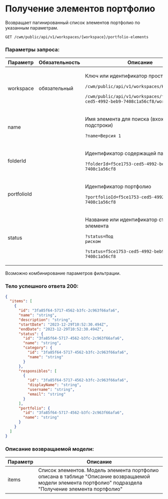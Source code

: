 # Получение элементов портфолио

Возвращает пагинированный список элементов портфолио по указанным параметрам.

`GET /cwm/public/api/v1/workspaces/{workspace}/portfolio-elements`

### Параметры запроса:

| **Параметр** | **Обязательность** | **Описание**                                                                                                                                                                                              |
| ------------ | ------------------ | --------------------------------------------------------------------------------------------------------------------------------------------------------------------------------------------------------- |
| workspace    | обязательный       | <p>Ключ или идентификатор пространства</p><p><code>/cwm/public/api/v1/workspaces/KEY/workitems</code></p><p><code>/cwm/public/api/v1/workspaces/f5ce1753-ced5-4992-beb9-7408c1a56cf8/workitems</code></p> |
| name         |                    | <p>Имя элемента для поиска (вхождение подстроки)</p><p><code>?name=Версия 1</code></p>                                                                                                                    |
| folderId     |                    | <p>Идентификатор содержащей папки</p><p><code>?folderId=f5ce1753-ced5-4992-beb9-7408c1a56cf8</code></p>                                                                                                   |
| portfolioId  |                    | <p>Идентификатор портфолио</p><p><code>?portfolioId=f5ce1753-ced5-4992-beb9-7408c1a56cf8</code></p>                                                                                                       |
| status       |                    | <p>Название или идентификатор статуса элемента</p><p><code>?status=Под риском</code></p><p><code>?status=f5ce1753-ced5-4992-beb9-7408c1a56cf8</code></p>                                                  |

Возможно комбинирование параметров фильтрации.

### Тело успешного ответа 200:

```json
{
  "items": [
    {
      "id": "3fa85f64-5717-4562-b3fc-2c963f66afa6",
      "name": "string",
      "description": "string",
      "startDate": "2023-12-29T10:52:30.494Z",
      "endDate": "2023-12-29T10:52:30.494Z",
      "status": {
        "id": "3fa85f64-5717-4562-b3fc-2c963f66afa6",
        "name": "string",
        "category": {
          "id": "3fa85f64-5717-4562-b3fc-2c963f66afa6",
          "name": "string"
        }
      },
      "responsibles": [
        {
          "id": "3fa85f64-5717-4562-b3fc-2c963f66afa6",
          "displayName": "string",
          "username": "string",
          "email": "string"
        }
      ],
      "portfolio": {
        "id": "3fa85f64-5717-4562-b3fc-2c963f66afa6",
        "name": "string"
      }
    }
  ]
}
```

### Описание возвращаемой модели:

| **Параметр** | **Описание**                                                                                                                                              |
| ------------ | --------------------------------------------------------------------------------------------------------------------------------------------------------- |
| items        | Список элементов. Модель элемента портфолио описана в таблице "Описание возвращаемой модели элемента портфолио" подраздела "Получение элемента портфолио" |
